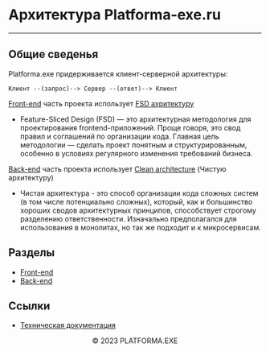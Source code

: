 # Архитектура Platforma-exe.ru
<hr>

## Общие сведенья

Platforma.exe придерживается клиент-серверной архитектуры: 

```
Клиент --(запрос)--> Сервер --(ответ)--> Клиент
```

[Front-end](./Front-end/Front-end.md) часть проекта использует [FSD ахритектуру](https://feature-sliced.design/ru/docs/get-started/overview)
  - Feature-Sliced Design (FSD) — это архитектурная методология для проектирования frontend-приложений. Проще говоря, это свод правил и соглашений по организации кода. Главная цель методологии — сделать проект понятным и структурированным, особенно в условиях регулярного изменения требований бизнеса.

[Back-end](./Back-end/Back-end.md) часть проекта использует [Clean architecture](https://github.com/golang-standards/project-layout) (Чистую архитектуру)
   - Чистая архитектура - это способ организации кода сложных систем (в том числе потенциально сложных), который, как и большинство хороших сводов архитектурных принципов, способствует строгому разделению ответственности. Изначально предполагался для использования в монолитах, но так же подходит и к микросервисам.

## Разделы

- [Front-end](./Front-end/Front-end.md)
- [Back-end](./Back-end/Back-end.md)

## Ссылки

- [Техническая документация](../README.md)

<p align="center">&copy; 2023 PLATFORMA.EXE</p>